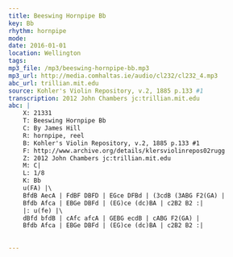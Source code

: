 ```yaml
---
title: Beeswing Hornpipe Bb
key: Bb
rhythm: hornpipe
mode: 
date: 2016-01-01
location: Wellington
tags:
mp3_file: /mp3/beeswing-hornpipe-bb.mp3
mp3_url: http://media.comhaltas.ie/audio/cl232/cl232_4.mp3
abc_url: trillian.mit.edu
source: Kohler's Violin Repository, v.2, 1885 p.133 #1
transcription: 2012 John Chambers jc:trillian.mit.edu
abc: |
    X: 21331
    T: Beeswing Hornpipe Bb
    C: By James Hill
    R: hornpipe, reel
    B: Kohler's Violin Repository, v.2, 1885 p.133 #1
    F: http://www.archive.org/details/klersviolinrepos02rugg
    Z: 2012 John Chambers jc:trillian.mit.edu
    M: C|
    L: 1/8
    K: Bb
    u(FA) |\
    BfdB AecA | FdBF DBFD | EGce DFBd | (3cdB (3ABG F2(GA) |
    Bfdb Afca | EBGe DBFd | (EG)ce (dc)BA | c2B2 B2 :|
    |: u(fe) |\
    dBfd bfdB | cAfc afcA | GEBG ecdB | cABG F2(GA) |
    Bfdb Afca | EBGe DBFd | (EG)ce (dc)BA | c2B2 B2 :|
    
    
---
```



